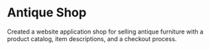# Antique Shop
Created a website application shop for selling antique furniture with a product catalog, item descriptions, and a checkout process.
